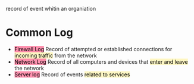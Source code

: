 record of event whitin an organiation

# Common Log
- <mark style="background: #FF5582A6;">Firewall Log</mark> Record of attempted or established connections for <mark style="background: #FFF3A3A6;">incoming traffic</mark> from the network
- <mark style="background: #FF5582A6;">Network Log</mark> Record of all computers and devices that <mark style="background: #FFF3A3A6;">enter and leave</mark> the network
- <mark style="background: #FF5582A6;">Server log</mark> Record of events <mark style="background: #FFF3A3A6;">related to services</mark>
